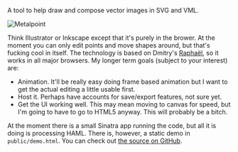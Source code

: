 <!-- title: Metalpoint -->
<!-- published: 2009-06-8 10:00 -->
<!-- tumblr: 119900228 -->

A tool to help draw and compose vector images in SVG and VML.

![Metalpoint](http://farm4.static.flickr.com/3612/3607268332_580d4250d1_o.png)

Think Illustrator or Inkscape except that it's purely in the brower. At the moment you can only edit points and move shapes around, but that's fucking cool in itself. The technology is based on Dmitry's [Raphaël](http://raphaeljs.com), so it works in all major browsers. My longer term goals (subject to your interest) are:

* Animation. It'll be really easy doing frame based animation but I want to get the actual editing a little usable first.
* Host it. Perhaps have accounts for save/export features, not sure yet.
* Get the UI working well. This may mean moving to canvas for speed, but I'm going to have to go to HTML5 anyway. This will probably be a bitch.

At the moment there is a small Sinatra app running the code, but all it is doing is processing HAML. There is, however, a static demo in `public/demo.html`. You can check out [the source on GitHub](http://github.com/chrislloyd/metalpoint).
